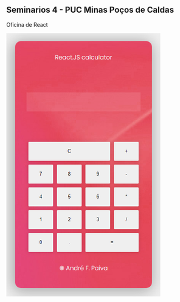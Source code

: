 ## Seminarios 4 - PUC Minas Poços de Caldas

Oficina de React

<img src="https://github.com/afpaiva/seminarios-react/blob/main/src/assets/screen.png?raw=true">